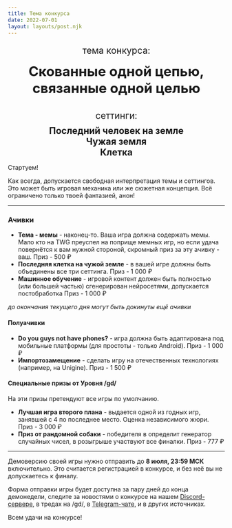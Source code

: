 ```yaml
---
title: Тема конкурса
date: 2022-07-01
layout: layouts/post.njk
---
```


<div style="text-align: center;">
  <p style="margin-bottom: 0; font-size: 1.5em;">тема конкурса:</p>

  <p style="margin-top: 0.5em; font-size: 2.25em; font-weight: bold;">Скованные одной цепью, связанные одной целью</p>
</div>

<div style="margin-top: 1em; text-align: center;">
  <p style="margin-bottom: 0; font-size: 1.5em;">сеттинги:</p>
  <p style="margin-top: 0.5em; margin-bottom: 0; font-size: 1.5em; font-weight: bold;">Последний человек на земле</p>
  <p style="margin-top: 0em; margin-bottom: 0; font-size: 1.5em; font-weight: bold;">Чужая земля</p>
  <p style="margin-top: 0em; margin-bottom: 0; font-size: 1.5em; font-weight: bold;">Клетка</p>
</div>

Стартуем!

Как всегда, допускается свободная интерпретация темы и сеттингов. Это может быть игровая механика или же сюжетная концепция. Всё ограничено только твоей фантазией, анон!

---

### Ачивки

- **Тема - мемы** - наконец-то. Ваша игра должна содержать мемы. Мало кто на TWG преуспел на поприще мемных игр, но если удача повернётся к вам нужной стороной, скромный приз за эту ачивку - ваш. Приз - 500 ₽
- **Последняя клетка на чужой земле** - в вашей игре должны быть объединены все три сеттинга. Приз - 1 000 ₽
- **Машинное обучение** - игровой контент должен быть полностью (или большей частью) сгенерирован нейросетями, допускается постобработка Приз - 1 000 ₽

_до окончания текущего дня могут быть докинуты ещё ачивки_

#### Полуачивки

- **Do you guys not have phones?** - игра должна быть адаптирована под мобильные платформы (для простоты - только Android). Приз - 1 000 ₽
- **Импортозамещение** - сделать игру на отечественных технологиях (например, на Unigine). Приз - 1 500 ₽

#### Специальные призы от Уровня /gd/

На эти призы претендуют все игры по умолчанию.

- **Лучшая игра второго плана** - выдается одной из годных игр, занявшей с 4 по последнее место. Оценка независимого жюри. Приз - 3 000 ₽
- **Приз от рандомной собаки** - победителя в определит генератор случайных чисел, в розыгрыше участвуют все финалки. Приз - 777 ₽

---

Демоверсию своей игры нужно отправить до **8 июля, 23:59 МСК** включительно. Это считается регистрацией в конкурсе, и без неё вы не допускаетесь к финалу.

Форма отправки игры будет доступна за пару дней до конца демонедели, следите за новостями о конкурсе на нашем [Discord-сервере](https://discord.gg/FNFnJVCZA9), в тредах на /gd/, в [Telegram-чате](https://t.me/gdchat), и в других источниках.

Всем удачи на конкурсе!
